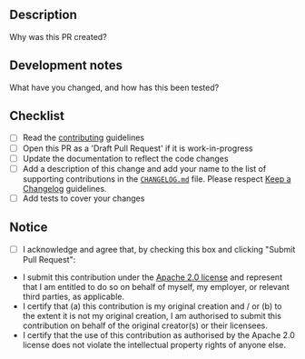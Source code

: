 ## Description
Why was this PR created?

## Development notes
What have you changed, and how has this been tested?

## Checklist

- [ ] Read the [contributing](https://github.com/Galileo-Galilei/kedro-mlflow/blob/develop/CONTRIBUTING.md) guidelines
- [ ] Open this PR as a 'Draft Pull Request' if it is work-in-progress
- [ ] Update the documentation to reflect the code changes
- [ ] Add a description of this change and add your name to the list of supporting contributions in the [`CHANGELOG.md`](https://github.com/Galileo-Galilei/kedro-mlflow/blob/develop/CHANGELOG.md) file. Please respect [Keep a Changelog](https://keepachangelog.com/en/1.0.0/) guidelines.
- [ ] Add tests to cover your changes

## Notice

- [ ] I acknowledge and agree that, by checking this box and clicking "Submit Pull Request":

- I submit this contribution under the [Apache 2.0 license](https://www.apache.org/licenses/LICENSE-2.0.txt) and represent that I am entitled to do so on behalf of myself, my employer, or relevant third parties, as applicable.
- I certify that (a) this contribution is my original creation and / or (b) to the extent it is not my original creation, I am authorised to submit this contribution on behalf of the original creator(s) or their licensees.
- I certify that the use of this contribution as authorised by the Apache 2.0 license does not violate the intellectual property rights of anyone else.

